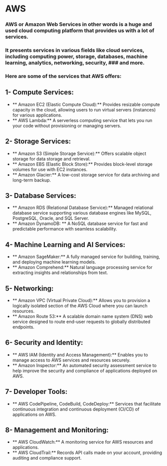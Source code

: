 # AWS 
### AWS or Amazon Web Services in other words is a huge and used cloud computing platform that provides us with a lot of services. 
### It presents services in various fields like cloud services, including computing power, storage, databases, machine learning, analytics, networking, security, ### and more.
### Here are some of the services that AWS offers:
## 1- Compute Services:
- ** Amazon EC2 (Elastic Compute Cloud):** Provides resizable compute capacity in the cloud, allowing users to run virtual servers (instances) for various 
applications.
- ** AWS Lambda:** A serverless computing service that lets you run your code without provisioning or managing servers.

## 2- Storage Services:
- ** Amazon S3 (Simple Storage Service):** Offers scalable object storage for data storage and retrieval.
- ** Amazon EBS (Elastic Block Store):** Provides block-level storage volumes for use with EC2 instances.
- ** Amazon Glacier:** A low-cost storage service for data archiving and long-term backup.

## 3- Database Services:
- ** Amazon RDS (Relational Database Service):** Managed relational database service supporting various database engines like MySQL, PostgreSQL, Oracle, and SQL 
Server.
- ** Amazon DynamoDB: ** A NoSQL database service for fast and predictable performance with seamless scalability.


## 4- Machine Learning and AI Services:
- ** Amazon SageMaker:** A fully managed service for building, training, and deploying machine learning models.
- ** Amazon Comprehend:** Natural language processing service for extracting insights and relationships from text.

## 5- Networking:
- ** Amazon VPC (Virtual Private Cloud):** Allows you to provision a logically isolated section of the AWS Cloud where you can launch resources.
- ** Amazon Route 53:** A scalable domain name system (DNS) web service designed to route end-user requests to globally distributed endpoints.

## 6- Security and Identity:
- ** AWS IAM (Identity and Access Management):** Enables you to manage access to AWS services and resources securely.
- ** Amazon Inspector:** An automated security assessment service to help improve the security and compliance of applications deployed on AWS.

## 7- Developer Tools:
- ** AWS CodePipeline, CodeBuild, CodeDeploy:** Services that facilitate continuous integration and continuous deployment (CI/CD) of applications on AWS.

## 8- Management and Monitoring:
- ** AWS CloudWatch:** A monitoring service for AWS resources and applications.
- ** AWS CloudTrail:** Records API calls made on your account, providing auditing and compliance support.

